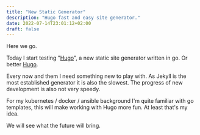 ```yaml
---
title: "New Static Generator"
description: "Hugo fast and easy site generator."
date: 2022-07-14T23:01:12+02:00
draft: false
---
```

Here we go.

Today I start testing "[Hugo](https://gohugo.io/)", a new static site generator written in go. Or better <a href="https://gohugo.io/" target="_blank">Hugo</a>.

Every now and them I need something new to play with. As Jekyll is the most 
established generator it is also the slowest. The progress of new development
is also not very speedy.<!--more-->

For my kubernetes / docker / ansible background I'm quite familiar with go templates,
this will make working with Hugo more fun. At least that's my idea.

We will see what the future will bring.
